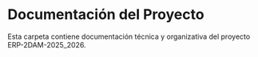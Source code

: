 # Documentación del Proyecto

Esta carpeta contiene documentación técnica y organizativa del proyecto ERP-2DAM-2025_2026.